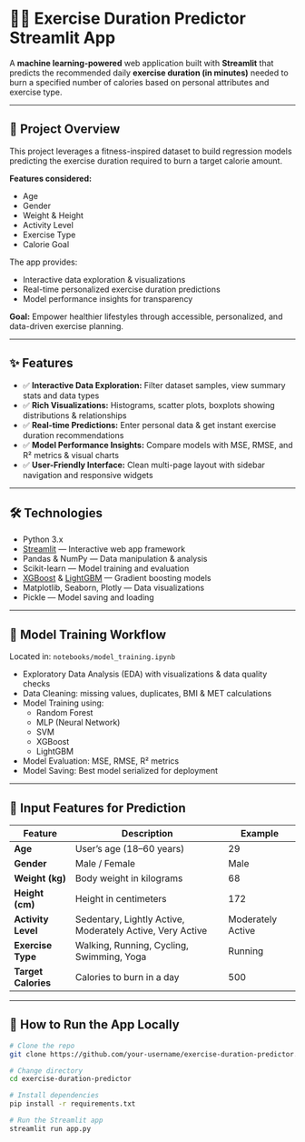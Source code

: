 # 🏃‍♂️ Exercise Duration Predictor Streamlit App

A **machine learning-powered** web application built with **Streamlit** that predicts the recommended daily **exercise duration (in minutes)** needed to burn a specified number of calories based on personal attributes and exercise type.

---

## 📖 Project Overview

This project leverages a fitness-inspired dataset to build regression models predicting the exercise duration required to burn a target calorie amount.

**Features considered:**

- Age  
- Gender  
- Weight & Height  
- Activity Level  
- Exercise Type  
- Calorie Goal  

The app provides:  
- Interactive data exploration & visualizations  
- Real-time personalized exercise duration predictions  
- Model performance insights for transparency  

**Goal:** Empower healthier lifestyles through accessible, personalized, and data-driven exercise planning.

---

## ✨ Features

- ✅ **Interactive Data Exploration:** Filter dataset samples, view summary stats and data types  
- ✅ **Rich Visualizations:** Histograms, scatter plots, boxplots showing distributions & relationships  
- ✅ **Real-time Predictions:** Enter personal data & get instant exercise duration recommendations  
- ✅ **Model Performance Insights:** Compare models with MSE, RMSE, and R² metrics & visual charts  
- ✅ **User-Friendly Interface:** Clean multi-page layout with sidebar navigation and responsive widgets  

---

## 🛠️ Technologies

- Python 3.x  
- [Streamlit](https://streamlit.io) — Interactive web app framework  
- Pandas & NumPy — Data manipulation & analysis  
- Scikit-learn — Model training and evaluation  
- [XGBoost](https://xgboost.ai/) & [LightGBM](https://lightgbm.readthedocs.io/) — Gradient boosting models  
- Matplotlib, Seaborn, Plotly — Data visualizations  
- Pickle — Model saving and loading  

---

## 🧪 Model Training Workflow

Located in: `notebooks/model_training.ipynb`

- Exploratory Data Analysis (EDA) with visualizations & data quality checks  
- Data Cleaning: missing values, duplicates, BMI & MET calculations  
- Model Training using:  
  - Random Forest  
  - MLP (Neural Network)  
  - SVM  
  - XGBoost  
  - LightGBM  
- Model Evaluation: MSE, RMSE, R² metrics  
- Model Saving: Best model serialized for deployment  

---

## 🧾 Input Features for Prediction

| Feature        | Description                          | Example           |
| -------------- | ---------------------------------- | ----------------- |
| **Age**        | User’s age (18–60 years)            | 29                |
| **Gender**     | Male / Female                      | Male              |
| **Weight (kg)**| Body weight in kilograms           | 68                |
| **Height (cm)**| Height in centimeters              | 172               |
| **Activity Level** | Sedentary, Lightly Active, Moderately Active, Very Active | Moderately Active |
| **Exercise Type** | Walking, Running, Cycling, Swimming, Yoga | Running           |
| **Target Calories** | Calories to burn in a day       | 500               |

---

## 🚀 How to Run the App Locally

```bash
# Clone the repo
git clone https://github.com/your-username/exercise-duration-predictor.git

# Change directory
cd exercise-duration-predictor

# Install dependencies
pip install -r requirements.txt

# Run the Streamlit app
streamlit run app.py
